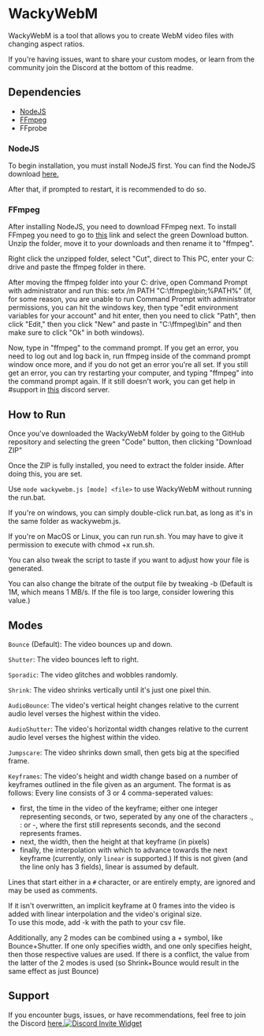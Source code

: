 # WackyWebM

WackyWebM is a tool that allows you to create WebM video files with changing aspect ratios.

If you're having issues, want to share your custom modes, or learn from the community join the Discord at the bottom of this readme.

## Dependencies

- [NodeJS](https://node.js.org)
- [FFmpeg](https://ffmpeg.org)
- FFprobe

### NodeJS

To begin installation, you must install NodeJS first. You can find the NodeJS download [here.](https://nodejs.org/en/)

After that, if prompted to restart, it is recommended to do so.

### FFmpeg

After installing NodeJS, you need to download FFmpeg next. To install FFmpeg you need to go to [this](https://ffmpeg.org) link and select the green Download button.
Unzip the folder, move it to your downloads and then rename it to "ffmpeg".

Right click the unzipped folder, select "Cut", direct to This PC, enter your C: drive and paste the ffmpeg folder in there.

After moving the ffmpeg folder into your C: drive, open Command Prompt with administrator and run this: setx /m PATH "C:\ffmpeg\bin;%PATH%" (If, for some reason, you are unable to run Command Prompt with administrator permissions, you can hit the windows key, then type "edit environment variables for your account" and hit enter, then you need to click "Path", then click "Edit," then you click "New" and paste in "C:\ffmpeg\bin" and then make sure to click "Ok" in both windows).

Now, type in "ffmpeg" to the command prompt. If you get an error, you need to log out and log back in, run ffmpeg inside of the command prompt window once more, and if you do not get an error you're all set. If you still get an error, you can try restarting your computer, and typing "ffmpeg" into the command prompt again. If it still doesn't work, you can get help in #support in [this](https://discord.gg/TmyJfq49AP) discord server.

## How to Run

Once you've downloaded the WackyWebM folder by going to the GitHub repository and selecting the green "Code" button, then clicking "Download ZIP"

Once the ZIP is fully installed, you need to extract the folder inside. After doing this, you are set.

Use `node wackywebm.js [mode] <file>` to use WackyWebM without running the run.bat.

If you're on windows, you can simply double-click run.bat, as long as it's in the same folder as wackywebm.js.

If you're on MacOS or Linux, you can run run.sh. You may have to give it permission to execute with chmod +x run.sh.

You can also tweak the script to taste if you want to adjust how your file is generated.

You can also change the bitrate of the output file by tweaking -b (Default is 1M, which means 1 MB/s. If the file is too large, consider lowering this value.)

## Modes

`Bounce` (Default): The video bounces up and down.

`Shutter`: The video bounces left to right.

`Sporadic`: The video glitches and wobbles randomly.

`Shrink`: The video shrinks vertically until it's just one pixel thin.

`AudioBounce`: The video's vertical height changes relative to the current audio level verses the highest within the video.

`AudioShutter`: The video's horizontal width changes relative to the current audio level verses the highest within the video.

`Jumpscare`: The video shrinks down small, then gets big at the specified frame.

`Keyframes`: The video's height and width change based on a number of keyframes outlined in the file given as an argument. The format is as follows:
Every line consists of 3 or 4 comma-seperated values:
 - first, the time in the video of the keyframe; either one integer representing seconds, or two, seperated by any one of the characters ., : or -, where the first still represents seconds, and the second represents frames.
 - next, the width, then the height at that keyframe (in pixels)
 - finally, the interpolation with which to advance towards the next keyframe (currently, only `linear` is supported.) If this is not given (and the line only has 3 fields), linear is assumed by default.  

Lines that start either in a `#` character, or are entirely empty, are ignored and may be used as comments.

If it isn't overwritten, an implicit keyframe at 0 frames into the video is added with linear interpolation and the video's original size.  
To use this mode, add -k with the path to your csv file.


Additionally, any 2 modes can be combined using a + symbol, like Bounce+Shutter. If one only specifies width, and one only specifies height, then those respective values are used. If there is a conflict, the value from the latter of the 2 modes is used (so Shrink+Bounce would result in the same effect as just Bounce)

## Support

If you encounter bugs, issues, or have recommendations, feel free to join the Discord [here.](https://discord.gg/TmyJfq49AP)[![Discord Invite Widget](https://invidget.switchblade.xyz/EdrqJ6AMKF)](https://discord.gg/EdrqJ6AMKF)
